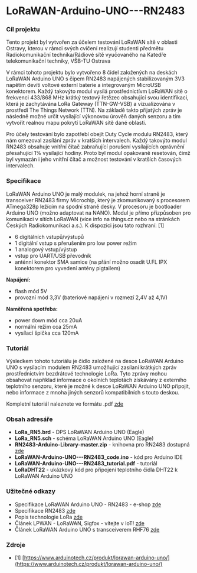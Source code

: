 # LoRaWAN-Arduino-UNO---RN2483

### Cíl projektu

Tento projekt byl vytvořen za účelem testování LoRaWAN sítě v oblasti Ostravy, kterou v rámci svých cvičení realizují studenti předmětu Radiokomunikační technika/Rádiové sítě vyučovaného na Katedře telekomunikační techniky, VŠB-TU Ostrava
 
V rámci tohoto projektu bylo vytvořeno 8 čidel založených na deskách LoRaWAN Arduino UNO s čipem RN2483 napájených stabilizovaným 3V3 napětím devíti voltové externí baterie a integrovaným MicroUSB konektorem. Každý takovýto modul vysílá prostřednictívm LoRaWAN sítě o frekvenci 433/868 MHz krátký textový řetězec obsahující svou identifikaci, která je zachytávána LoRa Gateway (TTN-GW-VSB) a vizualizována v prostředí The Things Network (TTN). Na základě takto přijatých zpráv je následně možné určit vysílající výkonovou úrověň daných senzoru a tím vytvořit realnou mapu pokrytí LoRaWAN sítě dané oblasti.

Pro účely testování bylo zapotřebí obejít Duty Cycle modulu RN2483, který nám omezoval zasílání zpráv v kratších intervalech. Každý takovýto modul RN2483 obsahuje vnitřní čítač zabraňující porušení vysílajících oprávnění přesahující 1% vysílající hodiny. Proto byl modul opakovaně resetován, čimž byl vymazán i jeho vnitřní čítač a možnost testování v kratších časových intervalech.

### Specifikace

LoRaWAN Arduino UNO je malý modulek, na jehož horní straně je transceiver RN2483 firmy Microchip, který je zkomunikovaný s procesorem ATmega328p ležícím na spodní straně desky. V procesoru je bootloader Arduino UNO (možno adaptovat na NANO). Modul je přímo přizpůsoben pro komunikaci v sítích LoRaWAN (více info na things.cz nebo na stránkách Českých Radiokomunikací a.s.). K dispozici jsou tato rozhraní: [1]
-	6 digitálních vstupů/výstupů
-	1 digitální vstup s přerušením pro low power režim
-	1 analogový vstup/výstup
-	vstup pro UART/USB převodník
-	anténní konektor SMA samice (na přání možno osadit U.FL IPX konektorem pro vyvedení antény pigtailem)

**Napájení:**
-	flash mód 5V
-	provozní mód 3,3V (bateriové napájení v rozmezí 2,4V až 4,1V)

**Naměřená spotřeba:**
-	power down mód cca 20uA
-	normální režim cca 25mA
-	vysílací špička cca 120mA

### Tutoriál

Výsledkem tohoto tutoriálu je čidlo založené na desce LoRaWAN Arduino UNO s vysílacím modulem RN2483 umožňující zasílaní krátkých zpráv prostřednictvím bezdrátové technologie LoRa. Tyto zprávy mohou obsahovat například informace o okolních teplotách získávány z externího teplotního senzoru, které je možné k desce LoRaWAN Arduino UNO připojit, nebo informace z mnoha jiných senzorů kompatibilních s touto deskou.

Kompletní tutoriál naleznete ve formátu .pdf [zde](https://github.com/davidvasicek/LoRaWAN-Arduino-UNO---RN2483/blob/master/LoRaWAN-Arduino-UNO---RN2483_tutorial.pdf)
                                                                                        
### Obsah adresáře

- **LoRa_RN5.brd** - DPS LoRaWAN Arduino UNO (Eagle)
- **LoRa_RN5.sch** - schéma LoRaWAN Arduino UNO (Eagle)
- **RN2483-Arduino-Library-master.zip** - knihovna pro RN2483 dostupná [zde](https://github.com/jpmeijers/RN2483-Arduino-Library)
- **LoRaWAN-Arduino-UNO---RN2483_code.ino** - kód pro Arduino IDE
- **LoRaWAN-Arduino-UNO---RN2483_tutorial.pdf** - tutoriál
- **LoRaDHT22** - ukázkový kód pro připojení teplotního čidla DHT22 k LoRaWAN Arduino UNO

### Užitečné odkazy

- Specifikace LoRaWAN Arduino UNO - RN2483 - e-shop [zde](https://www.arduinotech.cz/produkt/lorawan-arduino-uno/)
- Specifikace RN2483 [zde](http://ww1.microchip.com/downloads/en/DeviceDoc/50002346C.pdf)
- Popis technologie LoRa [zde](http://www.raycom.cz/data/article/filemanager/LoRa.pdf)
- Článek LPWAN - LoRaWAN, Sigfox - vítejte v IoT! [zde](https://www.arduinotech.cz/inpage/lpwan-lorawan-sigfox-vitejte-v-iot/)
- Článek LoRaWAN Arduino UNO s transceiverem RHF76 [zde](https://www.arduinotech.cz/inpage/lorawan-arduino-uno-s-transceiverem-rhf76/)

### Zdroje

- [1] [https://www.arduinotech.cz/produkt/lorawan-arduino-uno/](https://www.arduinotech.cz/produkt/lorawan-arduino-uno/) 
